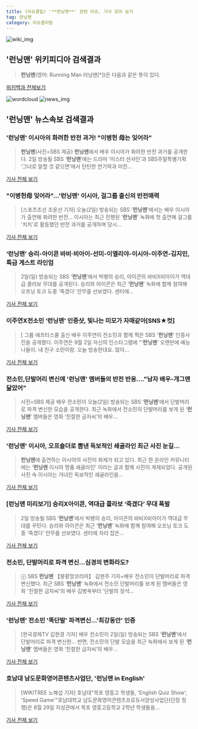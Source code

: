 ```yaml
---
title: (이슈클립) '**런닝맨**' 관련 이슈, 기사 모아 보기
tag: 런닝맨
category: 이슈클리핑
---
```

![wiki_img](https://user-images.githubusercontent.com/42597476/44503234-41136a80-a6d0-11e8-9071-6fc6418eafe4.png)
## **'**런닝맨**'** 위키피디아 검색결과
>**런닝맨**(영어: Running Man 러닝맨[*])은 다음과 같은 뜻이 있다.

<a href="https://ko.wikipedia.org/wiki/런닝맨" target="_blank">위키백과 전체보기</a>

![wordcloud](https://s3.ap-northeast-2.amazonaws.com/lyrics101-wordcloud/2018-09-02-1535870158.png)
![news_img](https://user-images.githubusercontent.com/42597476/44507050-1206f400-a6e4-11e8-8d98-7ffbfebb353f.png)
## **'**런닝맨**'** 뉴스속보 검색결과
### '**런닝맨**' 이시아의 화려한 반전 과거! "이병헌 母는 잊어라"

>**런닝맨**(사진=SBS 제공) **런닝맨**에서 배우 이시아가 화려한 반전 과거를 공개한다. 2일 방송될 SBS ‘**런닝맨**’에는 드라마 ‘미스터 션샤인’과 SBS주말특별기획 ‘그녀로 말할 것 같으면’에서 탄탄한 연기력과 미친...

<a href="http://news.hankyung.com/article/201809022068I" target="_blank">기사 전체 보기</a>

### "이병헌母 잊어라"…'**런닝맨**' 이시아, 걸그룹 출신의 반전매력

>[스포츠조선 조윤선 기자] 오늘(2일) 방송되는 SBS '**런닝맨**'에서는 배우 이시아가 출연해 화려한 반전... 이시아는 최근 진행된 '**런닝맨**' 녹화에 첫 출연해 걸그룹 '치치'로 활동했던 반전 과거를 공개하며 당시...

<a href="http://sports.chosun.com/news/ntype.htm?id=201809020100010280000711&servicedate=20180902" target="_blank">기사 전체 보기</a>

### ‘**런닝맨**’ 승리-아이콘 바비·비아이-선미-이엘리야-이시아-이주연-김지민, 특급 게스트 라인업

>2일(일) 방송되는 SBS ‘**런닝맨**’에서 빅뱅의 승리, 아이콘의 바비X비아이가 역대급 콜라보 무대를 공개된다. 승리와 아이콘은 최근 ‘**런닝맨**’ 녹화에 함께 참여해 오프닝 토크 도중 ‘죽겠다’ 안무를 선보였다. 센터에...

<a href="http://www.kookje.co.kr/news2011/asp/newsbody.asp?code=0500&key=20180902.99099014893" target="_blank">기사 전체 보기</a>

### 이주연X전소민 ‘**런닝맨**’ 인증샷, 빛나는 미모가 자매같아[SNS★컷]

>[ 그룹 애프터스쿨 출신 배우 이주연이 전소민과 함께 찍은 SBS '**런닝맨**' 인증사진을 공개했다. 이주연은 9월 2일 자신의 인스타그램에 "'**런닝맨**' 오랜만에 예능 나들이. 내 친구 소민이랑. 오늘 방송한대요. 많이...

<a href="http://www.newsen.com/news_view.php?uid=201809021156311110" target="_blank">기사 전체 보기</a>

### 전소민,단발머리 변신에 '**런닝맨**' 멤버들의 반전 반응...."남자 배우-개그맨 닮았어"

>사진=SBS 제공 배우 전소민이 오늘(2일) 방송되는 SBS ‘**런닝맨**’에서 단발머리로 파격 변신한 모습을 공개한다. 최근 녹화에서 전소민의 단발머리를 보게 된 ‘**런닝맨**’ 멤버들은 영화 ‘친절한 금자씨’의 배우...

<a href="http://www.shinailbo.co.kr/news/articleView.html?idxno=1101843" target="_blank">기사 전체 보기</a>

### '**런닝맨**' 이시아, 오프숄더로 뽐낸 독보적인 쇄골라인 최근 사진 눈길...

>**런닝맨**에 출연하는 이시아의 사진이 화제가 되고 있다. 최근 한 온라인 커뮤니티에는 '**런닝맨** 이시아 명품 쇄골라인' 이라는 글과 함께 사진이 게재되었다. 공개된 사진 속 이시아는 갸녀린 독보적인 쇄골라인을...

<a href="http://www.joongdo.co.kr/main/view.php?key=20180902001230277" target="_blank">기사 전체 보기</a>

### [**런닝맨** 미리보기] 승리X아이콘, 역대급 콜라보 ‘죽겠다’ 무대 폭발

>2일 방송될 SBS ‘**런닝맨**’에서 빅뱅의 승리, 아이콘의 바비X비아이가 역대급 무대를 꾸민다. 승리와 아이콘은 최근 ‘**런닝맨**’ 녹화에 함께 참여해 오프닝 토크 도중 ‘죽겠다’ 안무를 선보였다. 센터에 자리 잡은...

<a href="http://chicnews.mk.co.kr/article.php?aid=1535865372209578010" target="_blank">기사 전체 보기</a>

### 전소민, 단발머리로 파격 변신...심경의 변화라도?

>ⓒ SBS **런닝맨** 【봉황망코리아】 김현주 기자=배우 전소민이 단발머리로 파격 변신했다. 최근 SBS ‘**런닝맨**’ 녹화에서 전소민 단발머리를 보게 된 멤버들은 영화 '친절한 금자씨'의 배우 김병옥부터 '단발의 정석...

<a href="http://chinafocus.co.kr/view.php?no=24402" target="_blank">기사 전체 보기</a>

### '**런닝맨**' 전소민 '똑단발' 파격변신…'최강동안' 인증

>[한국경제TV 김현경 기자] 배우 전소민이 2일(일) 방송되는 SBS ‘**런닝맨**’에서 단발머리로 파격 변신한... 반면, 전소민의 단발 모습을 최근 녹화에서 보게 된 ‘**런닝맨**’ 멤버들은 영화 ‘친절한 금자씨’의 배우...

<a href="http://news.wowtv.co.kr/NewsCenter/News/Read?articleId=A201809010137&t=NN" target="_blank">기사 전체 보기</a>

### 호남대 남도문화영어콘텐츠사업단, '**런닝맨** in English'

>[WIKITREE 노해섭 기자] 호남대"목포 영흥고 학생들, 'English Quiz Show', 'Speed Game'"호남대학교 남도문화영어콘텐츠프로듀서양성사업단(단장 정행)은 8월 29일 지성관에서 목포 영흥고등학교 2학년 학생들을...

<a href="http://www.wikitree.co.kr/main/news_view.php?id=366128" target="_blank">기사 전체 보기</a>


